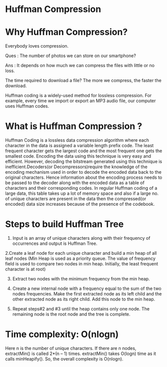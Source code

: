 # Huffman Compression

# Why Huffman Compression?
Everybody loves compression.

Ques : The number of photos we can store on our smartphone?

Ans : It depends on how much we can compress the files with little or no loss. 

The time required to download a file? The more we compress, the faster the download. 

Huffman coding is a widely-used method for lossless compression. 
For example, every time we import or export an MP3 audio file, our computer uses Huffman codes.

# What is Huffman Compression ?
Huffman Coding is a lossless data compression algorithm where each character in the data is assigned a variable length prefix code. The least frequent character gets the largest code and the most frequent one gets the smallest code. 
Encoding the data using this technique is very easy and efficient. 
However, decoding the bitstream generated using this technique is inefficient.Decoders(or Decompressors)require the knowledge of the encoding mechanism used in order to decode the encoded data back to the original characters. Hence information about the encoding process needs to be passed to the decoder along with the encoded data as a table of characters and their corresponding codes. In regular Huffman coding of a large data, this table takes up a lot of memory space and also if a large no. of unique characters are present in the data then the compressed(or encoded) data size increases because of the presence of the codebook.

# Steps to build Huffman Tree
1. Input is an array of unique characters along with their frequency of occurrences and output is Huffman Tree. 

2.Create a leaf node for each unique character and build a min heap of all leaf nodes (Min Heap is used as a priority queue. The value of frequency field is used to compare two nodes in min heap. Initially, the least frequent character is at root)

3. Extract two nodes with the minimum frequency from the min heap.
 
4. Create a new internal node with a frequency equal to the sum of the two nodes frequencies. Make the first extracted node as its left child and the other extracted node as its right child. Add this node to the min heap.
5. Repeat steps#2 and #3 until the heap contains only one node. The remaining node is the root node and the tree is complete.

# Time complexity: O(nlogn) 
Here n is the number of unique characters. If there are n nodes, extractMin() is called 2*(n – 1) times. extractMin() takes O(logn) time as it calls minHeapify(). So, the overall complexity is O(nlogn).
